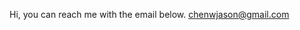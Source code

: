 Hi, you can reach me with the email below.
chenwjason@gmail.com

<!---
Cocoyams/Cocoyams is a ✨ special ✨ repository because its `README.md` (this file) appears on your GitHub profile.
You can click the Preview link to take a look at your changes.
--->
